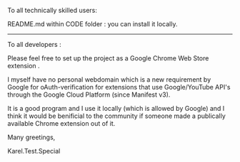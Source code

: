 To all technically skilled users:

README.md within CODE folder : you can install it locally.

----- 
 
To all developers :

Please feel free to set up the project as a Google Chrome Web Store extension . 

I myself have no personal webdomain which is a new requirement by Google for oAuth-verification for extensions that use Google/YouTube API's through the Google Cloud Platform (since Manifest v3).

It is a good program and I use it locally (which is allowed by Google) and I think it would be benificial to the community if someone made a publically available Chrome extension out of it.


Many greetings,

Karel.Test.Special

